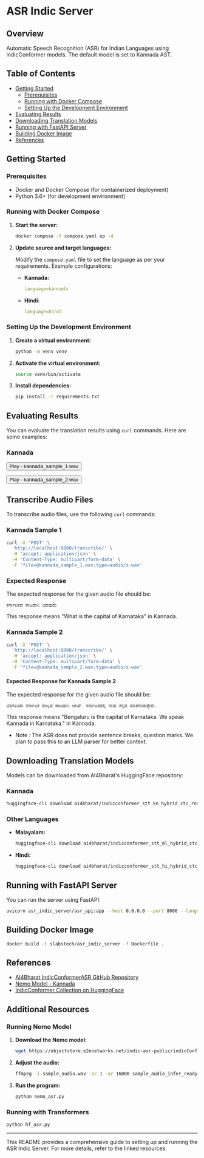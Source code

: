 # ASR Indic Server

## Overview

Automatic Speech Recognition (ASR) for Indian Languages using IndicConformer models. The default model is set to Kannada AST.

## Table of Contents

- [Getting Started](#getting-started)
  - [Prerequisites](#prerequisites)
  - [Running with Docker Compose](#running-with-docker-compose)
  - [Setting Up the Development Environment](#setting-up-the-development-environment)
- [Evaluating Results](#evaluating-results)
- [Downloading Translation Models](#downloading-translation-models)
- [Running with FastAPI Server](#running-with-fastapi-server)
- [Building Docker Image](#building-docker-image)
- [References](#references)

## Getting Started

### Prerequisites

- Docker and Docker Compose (for containerized deployment)
- Python 3.6+ (for development environment)

### Running with Docker Compose

1. **Start the server:**

   ```bash
   docker compose -f compose.yaml up -d
   ```

2. **Update source and target languages:**

   Modify the `compose.yaml` file to set the language as per your requirements. Example configurations:

   - **Kannada:**

     ```yaml
     language=kannada
     ```

   - **Hindi:**

     ```yaml
     language=hindi
     ```

### Setting Up the Development Environment

1. **Create a virtual environment:**

   ```bash
   python -m venv venv
   ```

2. **Activate the virtual environment:**

   ```bash
   source venv/bin/activate
   ```

3. **Install dependencies:**

   ```bash
   pip install -r requirements.txt
   ```

## Evaluating Results

You can evaluate the translation results using `curl` commands. Here are some examples:

### Kannada

<button onclick="playAudio()">Play - kannada_sample_1.wav</button>
<audio id="audio" src="kannada_sample_1.wav" preload="auto"></audio>

<button onclick="playAudio()">Play - kannada_sample_2.wav </button>
<audio id="audio" src="kannada_sample_2.wav" preload="auto"></audio>



<script>
  function playAudio() {
    var audio = document.getElementById('audio');
    audio.play();
  }
</script>

## Transcribe Audio Files

To transcribe audio files, use the following `curl` commands:

### Kannada Sample 1


```bash
curl -X 'POST' \
  'http://localhost:8000/transcribe/' \
  -H 'accept: application/json' \
  -H 'Content-Type: multipart/form-data' \
  -F 'file=@kannada_sample_1.wav;type=audio/x-wav'
```

### Expected Response

The expected response for the given audio file should be:

```kannada
ಕರ್ನಾಟಕದ ರಾಜಧಾನಿ ಯಾವುದು
```

This response means "What is the capital of Karnataka" in Kannada.

### Kannada Sample 2

```bash
curl -X 'POST' \
  'http://localhost:8000/transcribe/' \
  -H 'accept: application/json' \
  -H 'Content-Type: multipart/form-data' \
  -F 'file=@kannada_sample_2.wav;type=audio/x-wav'
```

#### Expected Response for Kannada Sample 2

The expected response for the given audio file should be:

```kannada
ಬೆಂಗಳೂರು ಕರ್ನಾಟಕ ರಾಜ್ಯದ ರಾಜಧಾನಿ ಆಗಿದೆ  ಕರ್ನಾಟಕದಲ್ಲಿ ನಾವು ಕನ್ನಡ ಮಾತನಾಡುತ್ತೇವೆ.
```

This response means "Bengaluru is the capital of Karnataka. We speak Kannada in Karnataka." in Kannada.


- Note : The ASR does not provide sentence breaks, question marks. We plan to pass this to an LLM parser for better context.

## Downloading Translation Models

Models can be downloaded from AI4Bharat's HuggingFace repository:

### Kannada

```bash
huggingface-cli download ai4bharat/indicconformer_stt_kn_hybrid_ctc_rnnt_large
```

### Other Languages

- **Malayalam:**

  ```bash
  huggingface-cli download ai4bharat/indicconformer_stt_ml_hybrid_ctc_rnnt_large
  ```

- **Hindi:**

  ```bash
  huggingface-cli download ai4bharat/indicconformer_stt_hi_hybrid_ctc_rnnt_large
  ```

## Running with FastAPI Server

You can run the server using FastAPI:

```bash
uvicorn asr_indic_server/asr_api:app --host 0.0.0.0 --port 8000 --language kannada
```

## Building Docker Image

```bash
docker build -t slabstech/asr_indic_server -f Dockerfile .
```

## References

- [AI4Bharat IndicConformerASR GitHub Repository](https://github.com/AI4Bharat/IndicConformerASR)
- [Nemo Model - Kannada](https://objectstore.e2enetworks.net/indic-asr-public/indicConformer/ai4b_indicConformer_kn.nemo)
- [IndicConformer Collection on HuggingFace](https://huggingface.co/collections/ai4bharat/indicconformer-66d9e933a243cba4b679cb7f)

## Additional Resources

### Running Nemo Model

1. **Download the Nemo model:**

   ```bash
   wget https://objectstore.e2enetworks.net/indic-asr-public/indicConformer/ai4b_indicConformer_kn.nemo -O kannada.nemo
   ```

2. **Adjust the audio:**

   ```bash
   ffmpeg -i sample_audio.wav -ac 1 -ar 16000 sample_audio_infer_ready.wav -y
   ```

3. **Run the program:**

   ```bash
   python nemo_asr.py
   ```

### Running with Transformers

```bash
python hf_asr.py
```

---

This README provides a comprehensive guide to setting up and running the ASR Indic Server. For more details, refer to the linked resources.